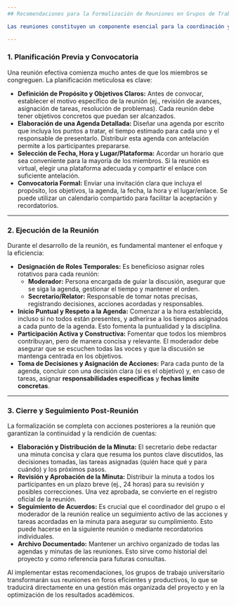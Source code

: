 ```yaml
---
## Recomendaciones para la Formalización de Reuniones en Grupos de Trabajo Universitario

Las reuniones constituyen un componente esencial para la coordinación y el progreso efectivo en cualquier grupo de trabajo académico. Formalizarlas adecuadamente transforma encuentros informales en sesiones productivas, optimizando el tiempo y asegurando que las decisiones sean claras y los compromisos asumidos. Una gestión estructurada de las reuniones minimiza malentendidos y potencia la cohesión del equipo. A continuación, se presentan recomendaciones detalladas para llevar a cabo este proceso de manera sistemática y académica:

---
```

### 1. Planificación Previa y Convocatoria

Una reunión efectiva comienza mucho antes de que los miembros se congreguen. La planificación meticulosa es clave:

* **Definición de Propósito y Objetivos Claros:** Antes de convocar, establecer el motivo específico de la reunión (ej., revisión de avances, asignación de tareas, resolución de problemas). Cada reunión debe tener objetivos concretos que puedan ser alcanzados.
* **Elaboración de una Agenda Detallada:** Diseñar una agenda por escrito que incluya los puntos a tratar, el tiempo estimado para cada uno y el responsable de presentarlo. Distribuir esta agenda con antelación permite a los participantes prepararse.
* **Selección de Fecha, Hora y Lugar/Plataforma:** Acordar un horario que sea conveniente para la mayoría de los miembros. Si la reunión es virtual, elegir una plataforma adecuada y compartir el enlace con suficiente antelación.
* **Convocatoria Formal:** Enviar una invitación clara que incluya el propósito, los objetivos, la agenda, la fecha, la hora y el lugar/enlace. Se puede utilizar un calendario compartido para facilitar la aceptación y recordatorios.

---
### 2. Ejecución de la Reunión

Durante el desarrollo de la reunión, es fundamental mantener el enfoque y la eficiencia:

* **Designación de Roles Temporales:** Es beneficioso asignar roles rotativos para cada reunión:
    * **Moderador:** Persona encargada de guiar la discusión, asegurar que se siga la agenda, gestionar el tiempo y mantener el orden.
    * **Secretario/Relator:** Responsable de tomar notas precisas, registrando decisiones, acciones acordadas y responsables.
* **Inicio Puntual y Respeto a la Agenda:** Comenzar a la hora establecida, incluso si no todos están presentes, y adherirse a los tiempos asignados a cada punto de la agenda. Esto fomenta la puntualidad y la disciplina.
* **Participación Activa y Constructiva:** Fomentar que todos los miembros contribuyan, pero de manera concisa y relevante. El moderador debe asegurar que se escuchen todas las voces y que la discusión se mantenga centrada en los objetivos.
* **Toma de Decisiones y Asignación de Acciones:** Para cada punto de la agenda, concluir con una decisión clara (si es el objetivo) y, en caso de tareas, asignar **responsabilidades específicas** y **fechas límite concretas**.

---
### 3. Cierre y Seguimiento Post-Reunión

La formalización se completa con acciones posteriores a la reunión que garantizan la continuidad y la rendición de cuentas:

* **Elaboración y Distribución de la Minuta:** El secretario debe redactar una minuta concisa y clara que resuma los puntos clave discutidos, las decisiones tomadas, las tareas asignadas (quién hace qué y para cuándo) y los próximos pasos.
* **Revisión y Aprobación de la Minuta:** Distribuir la minuta a todos los participantes en un plazo breve (ej., 24 horas) para su revisión y posibles correcciones. Una vez aprobada, se convierte en el registro oficial de la reunión.
* **Seguimiento de Acuerdos:** Es crucial que el coordinador del grupo o el moderador de la reunión realice un seguimiento activo de las acciones y tareas acordadas en la minuta para asegurar su cumplimiento. Esto puede hacerse en la siguiente reunión o mediante recordatorios individuales.
* **Archivo Documentado:** Mantener un archivo organizado de todas las agendas y minutas de las reuniones. Esto sirve como historial del proyecto y como referencia para futuras consultas.

Al implementar estas recomendaciones, los grupos de trabajo universitario transformarán sus reuniones en foros eficientes y productivos, lo que se traducirá directamente en una gestión más organizada del proyecto y en la optimización de los resultados académicos.
